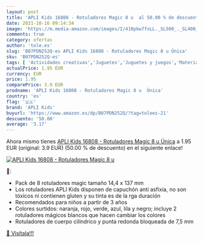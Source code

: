```yaml
---
layout: post
title: 'APLI Kids 16808 - Rotuladores Magic 8 u  al 50.00 % de descuento'
date: 2021-10-16 09:14:34
image: 'https://m.media-amazon.com/images/I/410pkw7fxLL._SL500_._SL400_.jpg'
comments: true
category: ofertas
author: 'tole.es'
slug: 'B07PDN252Q-es APLI Kids 16808 - Rotuladores Magic 8 u Única'
sku: 'B07PDN252Q-es'
tags: [ 'Actividades creativas','Juguetes','Juguetes y juegos','Material de escritura y dibujo para niños','Rotuladores de colores para niños','apli','apli kids','rotuladores', ]
actualPrice: 1.95 EUR
currency: EUR
price: 1.95
comparePrice: 3.9 EUR
prodname: 'APLI Kids 16808 - Rotuladores Magic 8 u  Única'
country: 'es'
flag: '🇪🇸'
brand: 'APLI Kids'
buyurl: 'https://www.amazon.es/dp/B07PDN252Q/?tag=tolees-21'
descuento: '50.00'
average: '3.17'
---
```


Ahora mismo tienes [APLI Kids 16808 - Rotuladores Magic 8 u  Única](https://www.amazon.es/dp/B07PDN252Q/?tag=tolees-21) a 1.95 EUR (original: 3.9 EUR) (50.00 %  de descuento) en el siguiente enlace!

[![APLI Kids 16808 - Rotuladores Magic 8 u ](https://m.media-amazon.com/images/I/410pkw7fxLL._SL500_._SL400_.jpg)](https://www.amazon.es/dp/B07PDN252Q/?tag=tolees-21)

🔎:

- Pack de 8 rotuladores magic tamaño 14,4 x 137 mm
- Los rotuladores APLI Kids disponen de capuchón anti asfixia, no son tóxicos ni contienen gluten y su tinta es de la rga duración
- Recomendados para niños a partir de 3 años
- Colores surtidos: naranja, rojo, verde, azul, lila y negro; incluye 2 rotuladores mágicos blancos que hacen cambiar los colores
- Rotuladores de cuerpo cilíndrico y punta redonda bloqueada de 7,5 mm

[🛒 Visítala!!!](https://www.amazon.es/dp/B07PDN252Q/?tag=tolees-21)
